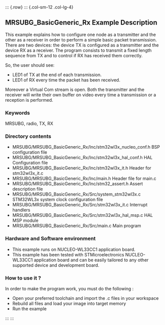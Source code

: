 ::: {.row}
::: {.col-sm-12 .col-lg-4}
## <b>MRSUBG_BasicGeneric_Rx Example Description</b>

This example explains how to configure one node as a transmitter and the other as a receiver in order to perform a simple basic packet transmission.  
There are two devices: the device TX is configured as a transmitter and the device RX as a receiver. The program consists to transmit a fixed length sequence from TX and to control if RX has received them correctly.

So, the user should see:

- LED1 of TX at the end of each transmission.
- LED1 of RX every time the packet has been received.  

Moreover a Virtual Com stream is open. Both the transmitter and the receiver will write their own buffer on video every time a transmission or a reception is performed.

### <b>Keywords</b>

MRSUBG, radio, TX, RX

### <b>Directory contents</b>

  - MRSUBG/MRSUBG_BasicGeneric_Rx/Inc/stm32wl3x_nucleo_conf.h   BSP configuration file
  - MRSUBG/MRSUBG_BasicGeneric_Rx/Inc/stm32wl3x_hal_conf.h      HAL Configuration file
  - MRSUBG/MRSUBG_BasicGeneric_Rx/Inc/stm32wl3x_it.h            Header for stm32wl3x_it.c
  - MRSUBG/MRSUBG_BasicGeneric_Rx/Inc/main.h                    Header file for main.c
  - MRSUBG/MRSUBG_BasicGeneric_Rx/Inc/stm32_assert.h            Assert description file
  - MRSUBG/MRSUBG_BasicGeneric_Rx/Src/system_stm32wl3x.c        STM32WL3x system clock configuration file
  - MRSUBG/MRSUBG_BasicGeneric_Rx/Src/stm32wl3x_it.c            Interrupt handlers
  - MRSUBG/MRSUBG_BasicGeneric_Rx/Src/stm32wl3x_hal_msp.c       HAL MSP module
  - MRSUBG/MRSUBG_BasicGeneric_Rx/Src/main.c                    Main program


### <b>Hardware and Software environment</b>

  - This example runs on NUCLEO-WL33CC1 application board.
  - This example has been tested with STMicroelectronics NUCLEO-WL33CC1 application board and can be easily tailored to any other supported device and development board.  

### <b>How to use it ?</b>

In order to make the program work, you must do the following :

 - Open your preferred toolchain and import the .c files in your workspace
 - Rebuild all files and load your image into target memory
 - Run the example

:::
:::